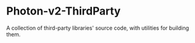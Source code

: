 # Photon-v2-ThirdParty
A collection of third-party libraries' source code, with utilities for building them.
